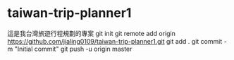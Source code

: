 # taiwan-trip-planner1
這是我台灣旅遊行程規劃的專案
git init
git remote add origin https://github.com/jialing0109/taiwan-trip-planner1.git
git add .
git commit -m "Initial commit"
git push -u origin master
